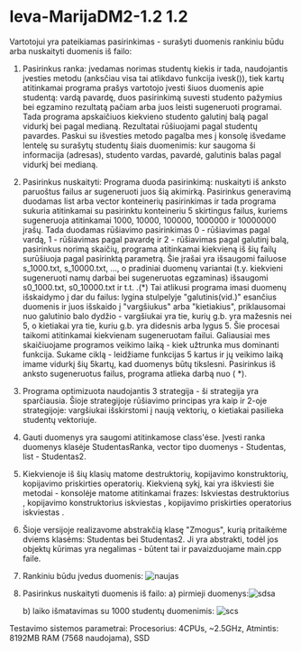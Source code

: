 # Ieva-MarijaDM2-1.2 1.2
Vartotojui yra pateikiamas pasirinkimas - surašyti duomenis rankiniu būdu arba nuskaityti duomenis iš failo:
1) Pasirinkus ranka: įvedamas norimas studentų kiekis ir tada, naudojantis įvesties metodu (anksčiau visa tai atlikdavo funkcija ivesk()), tiek kartų atitinkamai programa prašys vartotojo įvesti šiuos duomenis apie studentą: vardą pavardę, duos pasirinkimą suvesti studento pažymius bei egzamino rezultatą pačiam arba juos leisti sugeneruoti programai. Tada programa apskaičiuos kiekvieno studento galutinį balą pagal vidurkį bei pagal medianą. Rezultatai rūšiuojami pagal studentų pavardes. Paskui su išvesties metodo pagalba mes į konsolę išvedame lentelę su surašytų studentų šiais duomenimis: kur saugoma ši informacija (adresas), studento vardas, pavardė, galutinis balas pagal vidurkį bei medianą.
2) Pasirinkus nuskaityti: Programa duoda pasirinkimą: nuskaityti iš anksto paruoštus failus ar sugeneruoti juos šią akimirką. Pasirinkus generavimą duodamas list arba vector konteinerių pasirinkimas ir tada programa sukuria atitinkamai su pasirinktu konteineriu 5 skirtingus failus, kuriems sugeneruoja atitinkamai 1000, 10000, 100000, 1000000 ir 10000000 įrašų. Tada duodamas rūšiavimo pasirinkimas 0 - rūšiavimas pagal vardą, 1 - rūšiavimas pagal pavardę ir 2 - rūšiavimas pagal galutinį balą, pasirinkus norimą skaičių, programa atitinkamai kiekvieną iš šių failų surūšiuoja pagal pasirinktą parametrą. Šie įrašai yra išsaugomi failuose s_1000.txt, s_10000.txt, ..., o pradiniai duomenų variantai (t.y. kiekvieni sugeneruoti namų darbai bei sugeneruotas egzaminas) išsaugomi s0_1000.txt, s0_10000.txt ir t.t. .(*) Tai atlikusi programa imasi duomenų išskaidymo į dar du failus: lygina stulpelyje "galutinis(vid.)" esančius duomenis ir juos išskaido į "vargšiukus" arba "kietiakius", priklausomai nuo galutinio balo dydžio - vargšiukai yra tie, kurių g.b. yra mažesnis nei 5, o kietiakai yra tie, kuriu g.b. yra didesnis arba lygus 5. Šie procesai taikomi atitinkamai kiekvienam sugeneruotam failui. Galiausiai mes skaičiuojame programos veikimo laiką - kiek užtrunka mus dominanti funkcija. Sukame ciklą - leidžiame funkcijas 5 kartus ir jų veikimo laiką imame vidurkį šių 5kartų, kad duomenys būtų tikslesni. Pasirinkus iš anksto sugeneruotus failus, programa atlieka darbą nuo ( *).
3) Programa optimizuota naudojantis 3 strategija - ši strategija yra sparčiausia. Šioje strategijoje rūšiavimo principas yra kaip ir 2-oje strategijoje: vargšiukai išskirstomi į naują vektorių, o kietiakai pasilieka studentų vektoriuje.
4) Gauti duomenys yra saugomi atitinkamose class'ėse. Įvesti ranka duomenys klasėje StudentasRanka, vector tipo duomenys - Studentas, list - Studentas2.
5) Kiekvienoje iš šių klasių matome destruktorių, kopijavimo konstruktorių, kopijavimo priskirties operatorių. Kiekvieną sykį, kai yra iškviesti šie metodai - konsolėje matome atitinkamai frazes: Iskviestas destruktorius <studento vardas pavarde>, kopijavimo konstruktorius iskviestas <studento vardas pavarde>, kopijavimo priskirties operatorius iskviestas <studento vardas pavarde>.
6) Šioje versijoje realizavome abstrakčią klasę "Zmogus", kurią pritaikėme dviems klasėms: Studentas bei Studentas2. Ji yra abstrakti, todėl jos objektų kūrimas yra negalimas - būtent tai ir pavaizduojame main.cpp faile. 
7) Rankiniu būdu įvedus duomenis:
    ![naujas](https://github.com/ieva-marija/Ieva-MarijaDM2-1.2/assets/144428382/a8514c0a-d407-4c57-aaa4-3575c7644f13)
8) Pasirinkus nuskaityti duomenis iš failo:
   a) pirmieji duomenys:![sdsa](https://github.com/ieva-marija/Ieva-MarijaDM2-1.2/assets/144428382/229996b9-3033-409d-834e-922c6d7208f3)

   b) laiko išmatavimas su 1000 studentų duomenimis: ![scs](https://github.com/ieva-marija/Ieva-MarijaDM2-1.2/assets/144428382/2fa59445-9080-464d-b1ed-030c099fe263)






Testavimo sistemos parametrai: Procesorius: 4CPUs, ~2.5GHz, Atmintis: 8192MB RAM (7568 naudojama), SSD 
